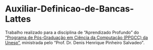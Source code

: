 # Auxiliar-Definicao-de-Bancas-Lattes

Trabalho realizado para a disciplina de “Aprendizado Profundo” do [“Programa de Pós-Graduação em Ciência da Computação
(PPGCC) da Unesp”](https://www.ibilce.unesp.br/#!/pos-graduacao/programas-de-pos-graduacao/ciencia-da-computacao/informacoes-para-candidatos/selecao-de-mestrado-2023/), ministrada pelo “Prof. Dr. Denis Henrique Pinheiro Salvadeo".
